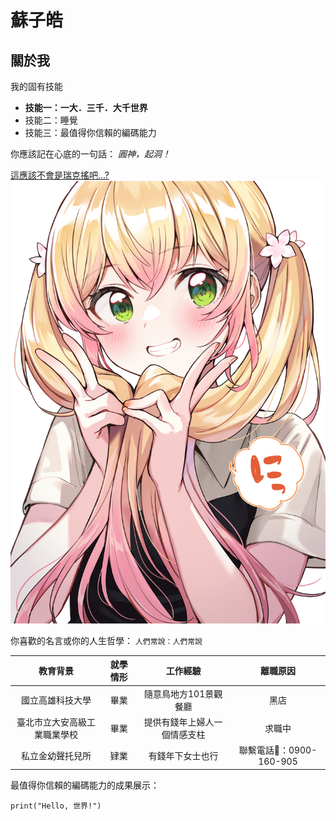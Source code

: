 # 蘇子皓

## 關於我

我的固有技能
* **技能一：一大．三千．大千世界**
* 技能二：睡覺
* 技能三：最值得你信賴的編碼能力

你應該記在心底的一句話：
*圓神，起洞！*

[這應該不會是瑞克搖吧...?](https://youtu.be/dQw4w9WgXcQ?feature=shared)
![圖片的名字](NeNe.jpg)

你喜歡的名言或你的人生哲學：
```人們常說：人們常說```

 | 教育背景 | 就學情形 | 工作經驗 | 離職原因 |
 |:---:|:---:|:---:|:---:| 
 | 國立高雄科技大學 | 畢業 | 隨意鳥地方101景觀餐廳| 黑店 | 
 | 臺北市立大安高級工業職業學校 | 畢業 | 提供有錢年上婦人一個情感支柱 | 求職中 | 
 | 私立金幼聲托兒所 | 肄業 | 有錢年下女士也行 | 聯繫電話💙：0900-160-905 |

最值得你信賴的編碼能力的成果展示：
```
print("Hello, 世界!")
```
